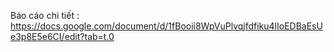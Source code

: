 Báo cáo chi tiết : https://docs.google.com/document/d/1fBooii8WpVuPlvqjfdfiku4lIoEDBaEsUe3p8E5e6CI/edit?tab=t.0
